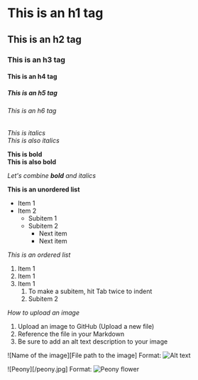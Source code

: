 # This is an h1 tag
## This is an h2 tag
### This is an h3 tag
#### This is an h4 tag
##### This is an h5 tag
###### This is an h6 tag

*This is italics* <br>
_This is also italics_

**This is bold** <br>
__This is also bold__

_Let's combine **bold** and italics_

**This is an unordered list**
* Item 1
* Item 2
  * Subitem 1
  * Subitem 2
    * Next item
    * Next item

*This is an ordered list*
1. Item 1
2. Item 1
3. Item 1
    1. To make a subitem, hit Tab twice to indent
    2. Subitem 2

*How to upload an image*
1. Upload an image to GitHub (Upload a new file)
2. Reference the file in your Markdown
3. Be sure to add an alt text description to your image

![Name of the image][File path to the image]
Format: ![Alt text](url)

![Peony][/peony.jpg]
Format: ![Peony flower](https://www.self.com/gallery/best-flower-delivery-services)










